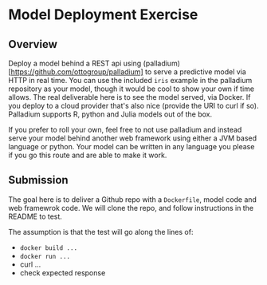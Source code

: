 # Model Deployment Exercise

## Overview
Deploy a model behind a REST api using (palladium)[https://github.com/ottogroup/palladium] to serve a predictive model via HTTP in real time. You can use the included `iris` example in the palladium repository as your model, though it would be cool to show your own if time allows. The real deliverable here is to see the model served, via Docker. If you deploy to a cloud provider that's also nice (provide the URI to curl if so). Palladium supports R, python and Julia models out of the box.    

If you prefer to roll your own, feel free to not use palladium and instead serve your model behind another web framework using either a JVM based language or python. Your model can be written in any language you please if you go this route and are able to make it work.

## Submission
The goal here is to deliver a Github repo with a `Dockerfile`, model code and web framewrok code. We will clone the repo, and follow instructions in the README to test.

The assumption is that the test will go along the lines of:
- `docker build ...`
- `docker run ...`
- curl ...
- check expected response


